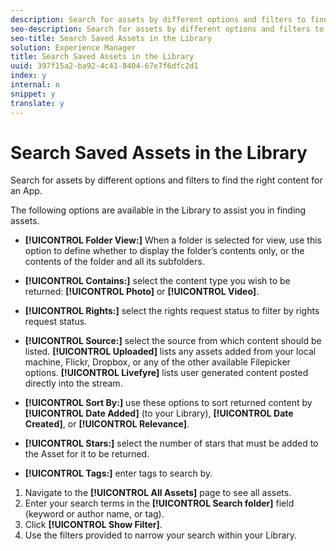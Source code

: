 ```yaml
---
description: Search for assets by different options and filters to find the right content for an App.
seo-description: Search for assets by different options and filters to find the right content for an App.
seo-title: Search Saved Assets in the Library
solution: Experience Manager
title: Search Saved Assets in the Library
uuid: 397f15a2-ba92-4c41-8404-67e7f6dfc2d1
index: y
internal: n
snippet: y
translate: y
---
```


# Search Saved Assets in the Library

Search for assets by different options and filters to find the right content for an App.

The following options are available in the Library to assist you in finding assets.

* **[!UICONTROL Folder View:]** When a folder is selected for view, use this option to define whether to display the folder’s contents only, or the contents of the folder and all its subfolders.
* **[!UICONTROL Contains:]** select the content type you wish to be returned: **[!UICONTROL Photo]** or **[!UICONTROL Video]**.

* **[!UICONTROL Rights:]** select the rights request status to filter by rights request status.
* **[!UICONTROL Source:]** select the source from which content should be listed. **[!UICONTROL Uploaded]** lists any assets added from your local machine, Flickr, Dropbox, or any of the other available Filepicker options. **[!UICONTROL Livefyre]** lists user generated content posted directly into the stream.

* **[!UICONTROL Sort By:]** use these options to sort returned content by **[!UICONTROL Date Added]** (to your Library), **[!UICONTROL Date Created]**, or **[!UICONTROL Relevance]**.

* **[!UICONTROL Stars:]** select the number of stars that must be added to the Asset for it to be returned.
* **[!UICONTROL Tags:]** enter tags to search by.

1. Navigate to the **[!UICONTROL All Assets]** page to see all assets.
1. Enter your search terms in the **[!UICONTROL Search folder]** field (keyword or author name, or tag).
1. Click **[!UICONTROL Show Filter]**.
1. Use the filters provided to narrow your search within your Library.
